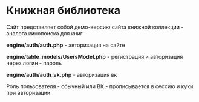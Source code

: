 # Книжная библиотека

Сайт представляет собой демо-версию сайта книжной коллекции - аналога кинопоиска для книг

**engine/auth/auth.php** - авторизация на сайте

**engine/table_models/UsersModel.php** - регистрация и авторизация через логин - пароль

**engine/auth/auth_vk.php** - авторизация вк

Роль пользователя - обычный или ВК - прописывается в сессию и куки при авторизации

